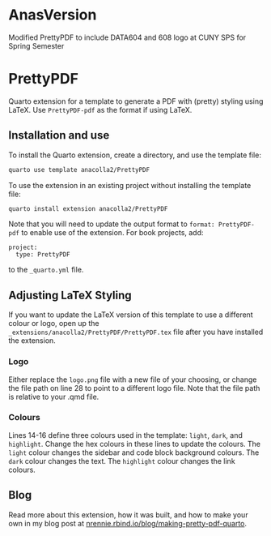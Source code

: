 # AnasVersion
Modified PrettyPDF to include DATA604 and 608 logo at CUNY SPS for Spring Semester

# PrettyPDF

Quarto extension for a template to generate a PDF with (pretty) styling using LaTeX. Use `PrettyPDF-pdf` as the format if using LaTeX.

## Installation and use

To install the Quarto extension, create a directory, and use the template file:

``` bash
quarto use template anacolla2/PrettyPDF
```

To use the extension in an existing project without installing the template file:

``` bash
quarto install extension anacolla2/PrettyPDF
```
Note that you will need to update the output format to `format: PrettyPDF-pdf` to enable use of the extension. For book projects, add:

```
project:
  type: PrettyPDF
```
to the `_quarto.yml` file.

## Adjusting LaTeX Styling

If you want to update the LaTeX version of this template to use a different colour or logo, open up the `_extensions/anacolla2/PrettyPDF/PrettyPDF.tex` file after you have installed the extension.

### Logo

Either replace the `logo.png` file with a new file of your choosing, or change the file path on line 28 to point to a different logo file. Note that the file path is relative to your .qmd file.

### Colours

Lines 14-16 define three colours used in the template: `light`, `dark`, and `highlight`. Change the hex colours in these lines to update the colours. The `light` colour changes the sidebar and code block background colours. The `dark` colour changes the text. The `highlight` colour changes the link colours.

## Blog

Read more about this extension, how it was built, and how to make your own in my blog post at [nrennie.rbind.io/blog/making-pretty-pdf-quarto](https://nrennie.rbind.io/blog/making-pretty-pdf-quarto/).

